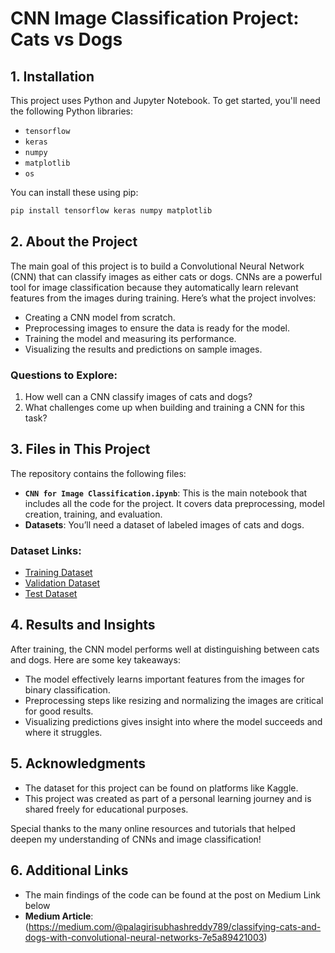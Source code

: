 # CNN Image Classification Project: Cats vs Dogs

## 1. Installation

This project uses Python and Jupyter Notebook. To get started, you'll need the following Python libraries:

- `tensorflow`
- `keras`
- `numpy`
- `matplotlib`
- `os`

You can install these using pip:
```bash
pip install tensorflow keras numpy matplotlib
```

## 2. About the Project

The main goal of this project is to build a Convolutional Neural Network (CNN) that can classify images as either cats or dogs. CNNs are a powerful tool for image classification because they automatically learn relevant features from the images during training. Here’s what the project involves:

- Creating a CNN model from scratch.
- Preprocessing images to ensure the data is ready for the model.
- Training the model and measuring its performance.
- Visualizing the results and predictions on sample images.

### Questions to Explore:
1. How well can a CNN classify images of cats and dogs?
2. What challenges come up when building and training a CNN for this task?

## 3. Files in This Project

The repository contains the following files:

- **`CNN for Image Classification.ipynb`**: This is the main notebook that includes all the code for the project. It covers data preprocessing, model creation, training, and evaluation.
- **Datasets**: You’ll need a dataset of labeled images of cats and dogs. 

### Dataset Links:
- [Training Dataset](https://1drv.ms/f/s!Ao9XTFVTVxzQishj5OvJuicwiRCTig?e=q5Dmq0)
- [Validation Dataset](https://1drv.ms/f/s!Ao9XTFVTVxzQishfefHPDAIF6QAinQ?e=3aUUmI)
- [Test Dataset](https://1drv.ms/f/s!Ao9XTFVTVxzQishgGGre-LdVxyyJqw?e=HSNj70)

## 4. Results and Insights

After training, the CNN model performs well at distinguishing between cats and dogs. Here are some key takeaways:

- The model effectively learns important features from the images for binary classification.
- Preprocessing steps like resizing and normalizing the images are critical for good results.
- Visualizing predictions gives insight into where the model succeeds and where it struggles.

## 5. Acknowledgments

- The dataset for this project can be found on platforms like Kaggle.
- This project was created as part of a personal learning journey and is shared freely for educational purposes.

Special thanks to the many online resources and tutorials that helped deepen my understanding of CNNs and image classification!

## 6. Additional Links
- The main findings of the code can be found at the post on Medium Link below
- **Medium Article**:(https://medium.com/@palagirisubhashreddy789/classifying-cats-and-dogs-with-convolutional-neural-networks-7e5a89421003)

